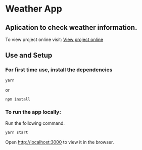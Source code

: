 # Weather App

## Aplication to check weather information.

To view project online visit: [View project online](https://weather-app-fernandolopes-38.vercel.app/)

## Use and Setup

### For first time use, install the dependencies

```bash
yarn
```

or

```bash
npm install
```

### To run the app locally:

Run the following command.

```bash
yarn start
```

Open [http://localhost:3000](http://localhost:3000) to view it in the browser.